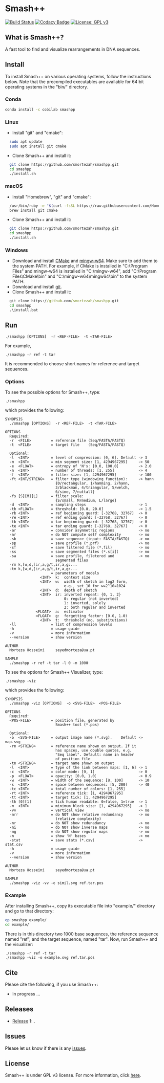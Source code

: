 # Smash++

[![Build Status](https://travis-ci.com/smortezah/smashpp.svg?token=EWxsPpL9t9UvE93uKjH5&branch=master)](https://travis-ci.com/smortezah/smashpp)
[![Codacy Badge](https://api.codacy.com/project/badge/Grade/028cee56c77046dea4bc870237aae46a)](https://www.codacy.com?utm_source=github.com&amp;utm_medium=referral&amp;utm_content=smortezah/smashpp&amp;utm_campaign=Badge_Grade)
[![License: GPL v3](https://img.shields.io/badge/License-GPL%20v3-blue.svg)](LICENSE)

## What is Smash++?
A fast tool to find and visualize rearrangements in DNA sequences.

## Install
To install Smash++ on various operating systems, follow the instructions below. Note that the precompiled executables are available for 64 bit operating systems in the "bin/" directory.

### Conda
```bash
conda install -c cobilab smashpp
```

### Linux
* Install "git" and "cmake":
```bash
  sudo apt update
  sudo apt install git cmake
```
* Clone Smash++ and install it:
```bash
  git clone https://github.com/smortezah/smashpp.git
  cd smashpp
  ./install.sh
```

### macOS
* Install "Homebrew", "git" and "cmake":
```bash
  /usr/bin/ruby -e "$(curl -fsSL https://raw.githubusercontent.com/Homebrew/install/master/install)"
  brew install git cmake
```
* Clone Smash++ and install it:
```bash
  git clone https://github.com/smortezah/smashpp.git
  cd smashpp
  ./install.sh
```

### Windows
* Download and install [CMake](https://github.com/Kitware/CMake/releases/download/v3.15.5/cmake-3.15.5-win64-x64.msi) and [mingw-w64](https://sourceforge.net/projects/mingw-w64/files/latest/download). Make sure to add them to the system PATH. For example, if CMake is installed in "C:\Program Files" and mingw-w64 is installed in "C:\mingw-w64", add "C:\Program Files\CMake\bin" and "C:\mingw-w64\mingw64\bin" to the system PATH.
* Download and install [git](https://git-scm.com/download/win).
* Clone  Smash++ and install it:
```bat
  git clone https://github.com/smortezah/smashpp.git
  cd smashpp
  .\install.bat
```

## Run

	./smashpp [OPTIONS]  -r <REF-FILE>  -t <TAR-FILE>

For example,

	./smashpp -r ref -t tar

It is recommended to choose short names for reference and target 
sequences.

### Options
To see the possible options for Smash++, type:

	./smashpp

which provides the following:
```text
SYNOPSIS
  ./smashpp [OPTIONS]  -r <REF-FILE>  -t <TAR-FILE>

OPTIONS
  Required:
  -r  <FILE>         = reference file (Seq/FASTA/FASTQ)
  -t  <FILE>         = target file    (Seq/FASTA/FASTQ)

  Optional:
  -l  <INT>          = level of compression: [0, 6]. Default -> 3
  -m  <INT>          = min segment size: [1, 4294967295]     -> 50
  -e  <FLOAT>        = entropy of 'N's: [0.0, 100.0]         -> 2.0
  -n  <INT>          = number of threads: [1, 255]           -> 4
  -f  <INT>          = filter size: [1, 4294967295]          -> 100
  -ft <INT/STRING>   = filter type (windowing function):     -> hann
                       {0/rectangular, 1/hamming, 2/hann,
                       3/blackman, 4/triangular, 5/welch,
                       6/sine, 7/nuttall}
  -fs [S][M][L]      = filter scale:
                       {S/small, M/medium, L/large}
  -d  <INT>          = sampling steps                        -> 1
  -th <FLOAT>        = threshold: [0.0, 20.0]                -> 1.5
  -rb <INT>          = ref beginning guard: [-32768, 32767]  -> 0
  -re <INT>          = ref ending guard: [-32768, 32767]     -> 0
  -tb <INT>          = tar beginning guard: [-32768, 32767]  -> 0
  -te <INT>          = tar ending guard: [-32768, 32767]     -> 0
  -ar                = consider asymmetric regions           -> no
  -nr                = do NOT compute self complexity        -> no
  -sb                = save sequence (input: FASTA/FASTQ)    -> no
  -sp                = save profile (*.prf)                  -> no
  -sf                = save filtered file (*.fil)            -> no
  -ss                = save segmented files (*.s[i])         -> no
  -sa                = save profile, filetered and           -> no
                       segmented files
  -rm k,[w,d,]ir,a,g/t,ir,a,g:...
  -tm k,[w,d,]ir,a,g/t,ir,a,g:...
                     = parameters of models
                <INT>  k:  context size
                <INT>  w:  width of sketch in log2 form,
                           e.g., set 10 for w=2^10=1024
                <INT>  d:  depth of sketch
                <INT>  ir: inverted repeat: {0, 1, 2}
                           0: regular (not inverted)
                           1: inverted, solely
                           2: both regular and inverted
              <FLOAT>  a:  estimator
              <FLOAT>  g:  forgetting factor: [0.0, 1.0)
                <INT>  t:  threshold (no. substitutions)
  -ll                = list of compression levels
  -h                 = usage guide
  -v                 = more information
  --version          = show version

AUTHOR
  Morteza Hosseini     seyedmorteza@ua.pt

SAMPLE
  ./smashpp -r ref -t tar -l 0 -m 1000
```

To see the options for Smash++ Visualizer, type:

	./smashpp -viz

which provides the following:
```text
SYNOPSIS
  ./smashpp -viz [OPTIONS]  -o <SVG-FILE>  <POS-FILE>

OPTIONS
  Required:
  <POS-FILE>         = position file, generated by
                       Smash++ tool (*.pos)

  Optional:
  -o  <SVG-FILE>     = output image name (*.svg).    Default -> map.svg
  -rn <STRING>       = reference name shown on output. If it
                       has spaces, use double quotes, e.g.
                       "Seq label". Default: name in header
                       of position file
  -tn <STRING>       = target name shown on output
  -l  <INT>          = type of the link between maps: [1, 6] -> 1
  -c  <INT>          = color mode: [0, 1]                    -> 0
  -p  <FLOAT>        = opacity: [0.0, 1.0]                   -> 0.9
  -w  <INT>          = width of the sequence: [8, 100]       -> 10
  -s  <INT>          = space between sequences: [5, 200]     -> 40
  -tc <INT>          = total number of colors: [1, 255]
  -rt <INT>          = reference tick: [1, 4294967295]
  -tt <INT>          = target tick: [1, 4294967295]
  -th [0][1]         = tick human readable: 0=false, 1=true  -> 1
  -m  <INT>          = minimum block size: [1, 4294967295]   -> 1
  -vv                = vertical view                         -> no
  -nrr               = do NOT show relative redundancy       -> no
                       (relative complexity)
  -nr                = do NOT show redunadancy               -> no
  -ni                = do NOT show inverse maps              -> no
  -ng                = do NOT show regular maps              -> no
  -n                 = show 'N' bases                        -> no
  -stat              = save stats (*.csv)                    -> stat.csv
  -h                 = usage guide
  -v                 = more information
  --version          = show version

AUTHOR
  Morteza Hosseini     seyedmorteza@ua.pt

SAMPLE
  ./smashpp -viz -vv -o simil.svg ref.tar.pos
```

### Example
After installing Smash++, copy its executable file into "example/" directory and go to that directory:
```bash
cp smashpp example/
cd example/
```
There is in this directory two 1000 base sequences, the reference sequence named "ref", and the target sequence, named "tar". Now, run Smash++ and the visualizer:

	./smashpp -r ref -t tar
	./smashpp -viz -o example.svg ref.tar.pos


<!-- ### Compare Smash++ with other methods
In order for comparison, you might set the parameters in 
"run.sh" bash script, then run it:
```bash
./run.sh
```
With this script, you can download the datasets, install the dependencies, 
install the other tools, run all the tools, and finally, visualize the results. -->

## Cite
Please cite the following, if you use Smash++:
* In progress ...

## Releases
* [Release](https://github.com/smortezah/smashpp/releases) 1: .

## Issues
Please let us know if there is any 
[issues](https://github.com/smortezah/smashpp/issues).

## License
Smash++ is under GPL v3 license. For more information, click 
[here](http://www.gnu.org/licenses/gpl-3.0.html).